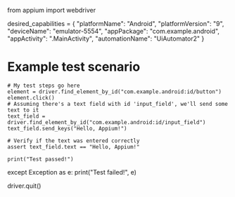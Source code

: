 from appium import webdriver

desired_capabilities = {
    "platformName": "Android",
    "platformVersion": "9",
    "deviceName": "emulator-5554",
    "appPackage": "com.example.android",
    "appActivity": ".MainActivity",
    "automationName": "UiAutomator2"
}

# Example test scenario
    # My test steps go here
    element = driver.find_element_by_id("com.example.android:id/button")
    element.click()
    # Assuming there's a text field with id 'input_field', we'll send some text to it
    text_field = driver.find_element_by_id("com.example.android:id/input_field")
    text_field.send_keys("Hello, Appium!")

    # Verify if the text was entered correctly
    assert text_field.text == "Hello, Appium!"

    print("Test passed!")
except Exception as e:
    print("Test failed!", e)

driver.quit()
